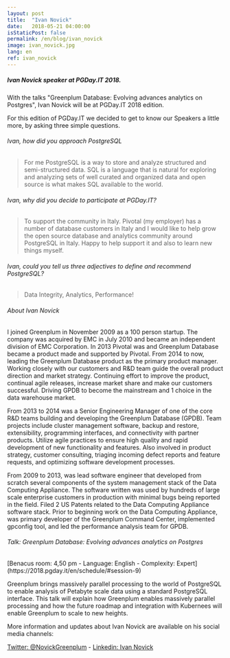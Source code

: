 ```yaml
---
layout: post
title:  "Ivan Novick"
date:   2018-05-21 04:00:00
isStaticPost: false
permalink: /en/blog/ivan_novick
image: ivan_novick.jpg
lang: en
ref: ivan_novick
---
```


<h5>Ivan Novick speaker at PGDay.IT 2018.</h5>

With the talks "Greenplum Database: Evolving advances analytics on Postgres", Ivan Novick will be at PGDay.IT 2018 edition.

For this edition of PGDay.IT we decided to get to know our Speakers a little more, by asking three simple questions.

<h6>Ivan, how did you approach PostgreSQL</h6>

>For me PostgreSQL is a way to store and analyze structured and semi-structured data.  SQL is a language that is natural for exploring and analyzing sets of well curated and organized data and open source is what makes SQL available to the world.

<h6>Ivan, why did you decide to participate at PGDay.IT?</h6>

>To support the community in Italy.  Pivotal (my employer) has a number of database customers in Italy and I would like to help grow the open source database and analytics community around PostgreSQL in Italy.  Happy to help support it and also to learn new things myself.

<h6>Ivan, could you tell us three adjectives to define and recommend PostgreSQL?</h6>

>Data Integrity, Analytics, Performance!

<h6>About Ivan Novick</h6>

I joined Greenplum in November 2009 as a 100 person startup. The company was acquired by EMC in July 2010 and became an independent division of EMC Corporation. In 2013 Pivotal was and Greenplum Database became a product made and supported by Pivotal. From 2014 to now, leading the Greenplum Database product as the primary product manager. Working closely with our customers and R&D team guide the overall product direction and market strategy.
Continuing effort to improve the product, continual agile releases, increase market share and make our customers successful. Driving GPDB to become the mainstream and 1 choice in the data warehouse market.

From 2013 to 2014 was a Senior Engineering Manager of one of the core R&D teams building and developing the Greenplum Database (GPDB). Team projects include cluster management software, backup and restore, extensibility, programming interfaces, and connectivity with partner products. Utilize agile practices to ensure high quality and rapid development of new functionality and features. Also involved in product strategy, customer consulting, triaging incoming defect reports and feature requests, and optimizing software development processes.

From 2009 to 2013, was lead software engineer that developed from scratch several components of the system management stack of the Data Computing Appliance. The software written was used by hundreds of large scale enterprise customers in production with minimal bugs being reported in the field. Filed 2 US Patents related to the Data Computing Appliance software stack. Prior to beginning work on the Data Computing Appliance, was primary developer of the Greenplum Command Center, implemented gpconfig tool, and led the performance analysis team for GPDB.

<h6>Talk: Greenplum Database: Evolving advances analytics on Postgres</h6>
[Benacus room: 4,50 pm - Language: English - Complexity: Expert](https://2018.pgday.it/en/schedule/#session-9)

Greenplum brings massively parallel processing to the world of PostgreSQL to enable analysis of Petabyte scale data using a standard PostgreSQL interface. This talk will explain how Greenplum enables massively parallel processing and how the future roadmap and integration with Kubernees will enable Greenplum to scale to new heights.

More information and updates about Ivan Novick are available on his social media channels:

[Twitter: @NovickGreenplum](https://twitter.com/novickgreenplum)  -  [Linkedin: Ivan Novick](https://www.linkedin.com/in/ivannovick/)
